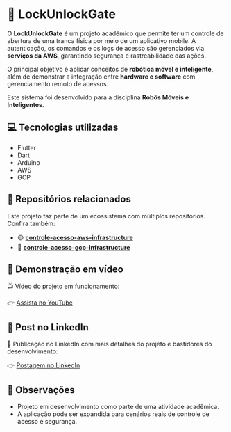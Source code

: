 # 🔐 LockUnlockGate

O **LockUnlockGate** é um projeto acadêmico que permite ter um controle de abertura de uma tranca física por meio de um aplicativo mobile. A autenticação, os comandos e os logs de acesso são gerenciados via **serviços da AWS**, garantindo segurança e rastreabilidade das ações.  

O principal objetivo é aplicar conceitos de **robótica móvel e inteligente**, além de demonstrar a integração entre **hardware e software** com gerenciamento remoto de acessos.

Este sistema foi desenvolvido para a disciplina **Robôs Móveis e Inteligentes**.


## 💻 Tecnologias utilizadas

- Flutter
- Dart
- Arduino
- AWS
- GCP

## 🔗 Repositórios relacionados

Este projeto faz parte de um ecossistema com múltiplos repositórios. Confira também:

- 🟡 [**controle-acesso-aws-infrastructure**](https://github.com/seu-usuario/controle-acesso-aws-infrastructure)
- 🔵 [**controle-acesso-gcp-infrastructure**](https://github.com/seu-usuario/controle-acesso-gcp-infrastructure)


## 🎥 Demonstração em vídeo

📺 Vídeo do projeto em funcionamento:

👉 [Assista no YouTube](https://youtu.be/-O7ABSnl1No) <!-- Substitua o # pelo link real assim que disponível -->


## 💼 Post no LinkedIn

🔗 Publicação no LinkedIn com mais detalhes do projeto e bastidores do desenvolvimento:

👉 [Postagem no LinkedIn](#) <!-- Substitua o # pelo link real assim que disponível -->


## 📌 Observações

- Projeto em desenvolvimento como parte de uma atividade acadêmica.
- A aplicação pode ser expandida para cenários reais de controle de acesso e segurança.
